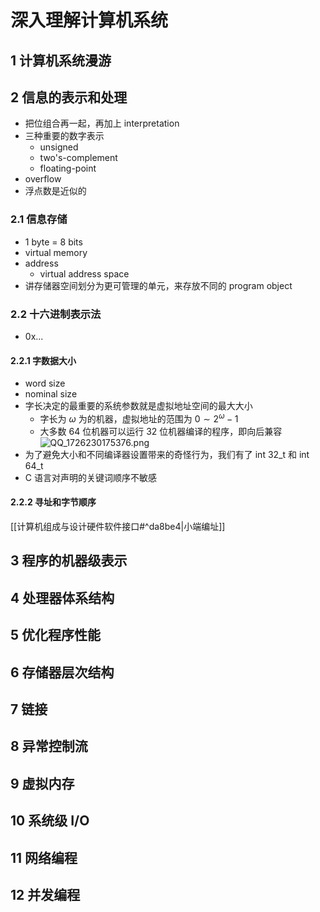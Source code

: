 # 深入理解计算机系统
## 1 计算机系统漫游
## 2 信息的表示和处理
- 把位组合再一起，再加上 interpretation
- 三种重要的数字表示
	- unsigned
	- two's-complement
	- floating-point
- overflow
- 浮点数是近似的
### 2.1 信息存储
- 1 byte = 8 bits
- virtual memory 
- address
	- virtual address space
- 讲存储器空间划分为更可管理的单元，来存放不同的 program object
### 2.2 十六进制表示法
- 0x...
#### 2.2.1 字数据大小
- word size 
- nominal size
- 字长决定的最重要的系统参数就是虚拟地址空间的最大大小
	- 字长为 $\displaystyle \omega$ 为的机器，虚拟地址的范围为 $\displaystyle 0\sim2^{\omega} - 1$
	- 大多数 64 位机器可以运行 32 位机器编译的程序，即向后兼容
![QQ_1726230175376.png](https://cdn.jsdelivr.net/gh/WncFht/picture/202409132022695.png)
- 为了避免大小和不同编译器设置带来的奇怪行为，我们有了 int 32_t 和 int 64_t
- C 语言对声明的关键词顺序不敏感
#### 2.2.2 寻址和字节顺序
[[计算机组成与设计硬件软件接口#^da8be4|小端编址]]


## 3 程序的机器级表示
## 4 处理器体系结构
## 5 优化程序性能
## 6 存储器层次结构
## 7 链接
## 8 异常控制流
## 9 虚拟内存
## 10 系统级 I/O
## 11 网络编程
## 12 并发编程
